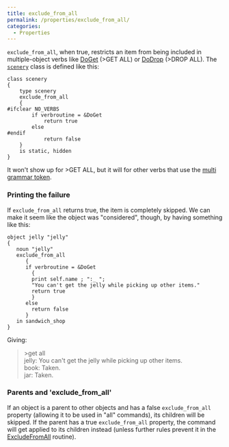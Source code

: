 ```yaml
---
title: exclude_from_all
permalink: /properties/exclude_from_all/
categories: 
  - Properties
---
```


`exclude_from_all`, when true, restricts an item from being included in
multiple-object verbs like [DoGet](verb-routines/doget/) (&gt;GET ALL) or
[DoDrop](verb-routines/dodrop/) (&gt;DROP ALL). The
[`scenery`](basics/scenery/) class is defined like this:

    class scenery
    {
        type scenery
        exclude_from_all
        {
    #ifclear NO_VERBS
            if verbroutine = &DoGet
                return true
            else
    #endif
                return false
        }
        is static, hidden
    }

It won't show up for &gt;GET ALL, but it will for other verbs that use
the [multi grammar token](basics/grammar-tokens/).

### Printing the failure

If `exclude_from_all` returns true, the item is completely skipped. We
can make it seem like the object was "considered", though, by having
something like this:

    object jelly "jelly"
    {
       noun "jelly"
       exclude_from_all
          {
          if verbroutine = &DoGet
            {
            print self.name ; ":_ ";
            "You can't get the jelly while picking up other items."
            return true
            }
          else
            return false
          }
       in sandwich_shop
    }

Giving:

>&gt;get all  
>jelly: You can't get the jelly while picking up other items.  
>book: Taken.  
>jar: Taken.

### Parents and 'exclude_from_all'

If an object is a parent to other objects and has a false `exclude_from_all` property (allowing it to be used in "all" commands), its children will be skipped.   If the parent has a true `exclude_from_all` property, the command will get applied to its children instead (unless further rules prevent it in the [ExcludeFromAll](routines/excludefromall/) routine).
